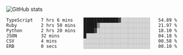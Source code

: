 ![GitHub stats](https://github-readme-stats.vercel.app/api?username=ksk001100&show_icons=true&theme=tokyonight)

<!--START_SECTION:waka-->

```text
TypeScript   7 hrs 6 mins    █████████████▓░░░░░░░░░░░   54.89 %
Ruby         2 hrs 50 mins   █████▒░░░░░░░░░░░░░░░░░░░   21.97 %
Python       2 hrs 20 mins   ████▓░░░░░░░░░░░░░░░░░░░░   18.10 %
JSON         32 mins         █░░░░░░░░░░░░░░░░░░░░░░░░   04.18 %
CSV          4 mins          ░░░░░░░░░░░░░░░░░░░░░░░░░   00.58 %
ERB          0 secs          ░░░░░░░░░░░░░░░░░░░░░░░░░   00.10 %
```

<!--END_SECTION:waka-->
